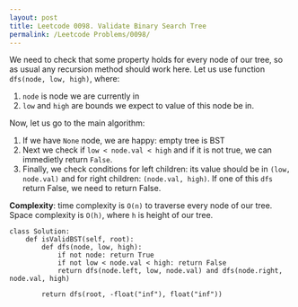 ```yaml
---
layout: post
title: Leetcode 0098. Validate Binary Search Tree
permalink: /Leetcode Problems/0098/
---
```


We need to check that some property holds for every node of our tree, so as usual any recursion method should work here. Let us use function `dfs(node, low, high)`, where:
1. `node` is node we are currently in
2. `low` and `high` are bounds we expect to value of this node be in.

Now, let us go to the main algorithm:
1. If we have `None` node, we are happy: empty tree is BST
2. Next we check if `low < node.val < high` and if it is not true, we can immedietly return `False`.
3. Finally, we check conditions for left children: its value should be in `(low, node.val)` and for right children: `(node.val, high)`. If one of this `dfs` return False, we need to return False.

**Complexity**: time complexity is `O(n)` to traverse every node of our tree. Space complexity is `O(h)`, where `h` is height of our tree.

```
class Solution:
    def isValidBST(self, root):
        def dfs(node, low, high):
            if not node: return True
            if not low < node.val < high: return False
            return dfs(node.left, low, node.val) and dfs(node.right, node.val, high)
        
        return dfs(root, -float("inf"), float("inf"))
```